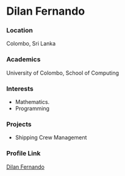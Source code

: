 # Dilan Fernando

### Location

Colombo, Sri Lanka

### Academics

University of Colombo, School of Computing

### Interests

- Mathematics.
- Programming

### Projects

- Shipping Crew Management

### Profile Link

[Dilan Fernando](https://github.com/akdev96)
